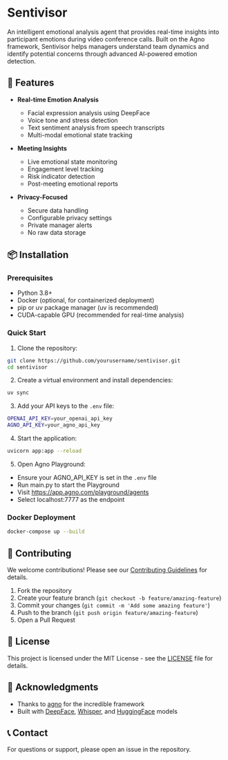 # Sentivisor

An intelligent emotional analysis agent that provides real-time insights into participant emotions during video conference calls. Built on the Agno framework, Sentivisor helps managers understand team dynamics and identify potential concerns through advanced AI-powered emotion detection.

## 🎯 Features

- **Real-time Emotion Analysis**
  - Facial expression analysis using DeepFace
  - Voice tone and stress detection
  - Text sentiment analysis from speech transcripts
  - Multi-modal emotional state tracking

- **Meeting Insights**
  - Live emotional state monitoring
  - Engagement level tracking
  - Risk indicator detection
  - Post-meeting emotional reports

- **Privacy-Focused**
  - Secure data handling
  - Configurable privacy settings
  - Private manager alerts
  - No raw data storage

## 📦 Installation

### Prerequisites
- Python 3.8+
- Docker (optional, for containerized deployment)
- pip or uv package manager (uv is recommended)
- CUDA-capable GPU (recommended for real-time analysis)

### Quick Start

1. Clone the repository:
```bash
git clone https://github.com/yourusername/sentivisor.git
cd sentivisor
```

2. Create a virtual environment and install dependencies:
```bash
uv sync
```

3. Add your API keys to the `.env` file:
```bash
OPENAI_API_KEY=your_openai_api_key
AGNO_API_KEY=your_agno_api_key
```

4. Start the application:
```bash
uvicorn app:app --reload
```

5. Open Agno Playground:
- Ensure your AGNO_API_KEY is set in the `.env` file
- Run main.py to start the Playground
- Visit https://app.agno.com/playground/agents
- Select localhost:7777 as the endpoint

### Docker Deployment
```bash
docker-compose up --build
```

## 🤝 Contributing

We welcome contributions! Please see our [Contributing Guidelines](docs/CONTRIBUTING.md) for details.

1. Fork the repository
2. Create your feature branch (`git checkout -b feature/amazing-feature`)
3. Commit your changes (`git commit -m 'Add some amazing feature'`)
4. Push to the branch (`git push origin feature/amazing-feature`)
5. Open a Pull Request

## 📄 License

This project is licensed under the MIT License - see the [LICENSE](LICENSE) file for details.

## 🙏 Acknowledgments

- Thanks to [agno](https://github.com/agno-agi/agno) for the incredible framework
- Built with [DeepFace](https://github.com/serengil/deepface), [Whisper](https://github.com/openai/whisper), and [HuggingFace](https://huggingface.co/) models

## 📞 Contact

For questions or support, please open an issue in the repository.
